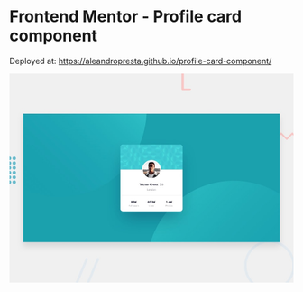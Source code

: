 # Frontend Mentor - Profile card component

Deployed at: https://aleandropresta.github.io/profile-card-component/

![Design preview for the Profile card component coding challenge](./design/desktop-preview.jpg)
